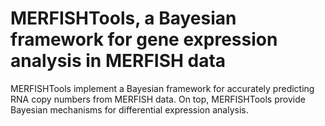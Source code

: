 # MERFISHTools, a Bayesian framework for gene expression analysis in MERFISH data

MERFISHTools implement a Bayesian framework for accurately predicting RNA copy numbers from MERFISH data.
On top, MERFISHTools provide Bayesian mechanisms for differential expression analysis.
